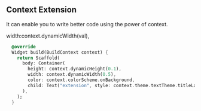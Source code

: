 ## Context Extension
It can enable you to write better code using the power of context. <br>

width:context.dynamicWidth(val),

```dart
  @override
  Widget build(BuildContext context) {
    return Scaffold(
      body: Container(
        height: context.dynamicHeight(0.1),
        width: context.dynamicWidth(0.5),
        color: context.colorScheme.onBackground,
        child: Text("extension", style: context.theme.textTheme.titleLarge),
      ),
    );
  }
```


